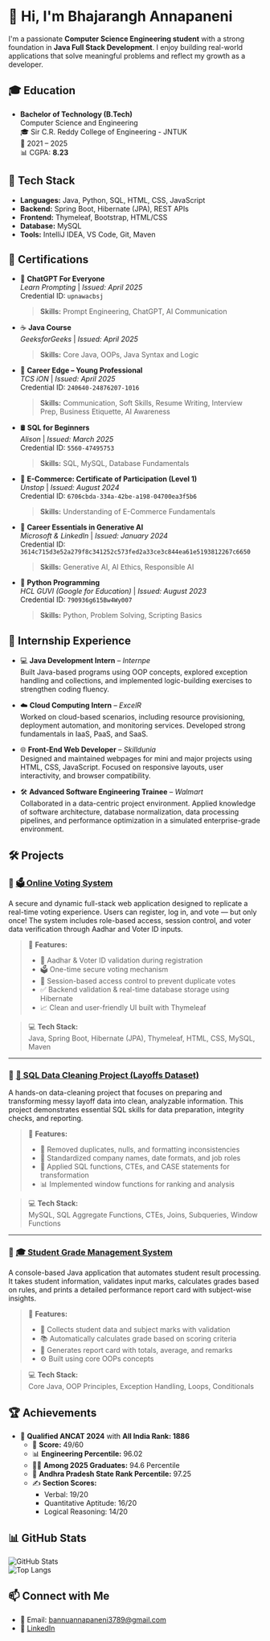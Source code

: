 # 👋 Hi, I'm Bhajarangh Annapaneni

I'm a passionate **Computer Science Engineering student** with a strong foundation in **Java Full Stack Development**. I enjoy building real-world applications that solve meaningful problems and reflect my growth as a developer.

## 🎓 Education

- **Bachelor of Technology (B.Tech)**  
Computer Science and Engineering  
🎓 Sir C.R. Reddy College of Engineering  - JNTUK  
📅 2021 – 2025  
📊 CGPA: **8.23**

## 🔧 Tech Stack

- **Languages:** Java, Python, SQL, HTML, CSS, JavaScript  
- **Backend:** Spring Boot, Hibernate (JPA), REST APIs  
- **Frontend:** Thymeleaf, Bootstrap, HTML/CSS  
- **Database:** MySQL  
- **Tools:** IntelliJ IDEA, VS Code, Git, Maven  

## 📜 Certifications

- 🧠 **ChatGPT For Everyone**  
  *Learn Prompting* | *Issued: April 2025*  
  Credential ID: `upnawacbsj`  
  > **Skills:** Prompt Engineering, ChatGPT, AI Communication

- ☕ **Java Course**  
  *GeeksforGeeks* | *Issued: April 2025*  
  > **Skills:** Core Java, OOPs, Java Syntax and Logic

- 🧳 **Career Edge – Young Professional**  
  *TCS iON* | *Issued: April 2025*  
  Credential ID: `240640-24876207-1016`  
  > **Skills:** Communication, Soft Skills, Resume Writing, Interview Prep, Business Etiquette, AI Awareness

- 🛢️ **SQL for Beginners**  
  *Alison* | *Issued: March 2025*  
  Credential ID: `5560-47495753`  
  > **Skills:** SQL, MySQL, Database Fundamentals

- 🛒 **E-Commerce: Certificate of Participation (Level 1)**  
  *Unstop* | *Issued: August 2024*  
  Credential ID: `6706cbda-334a-42be-a198-04700ea3f5b6`  
  > **Skills:** Understanding of E-Commerce Fundamentals

- 🤖 **Career Essentials in Generative AI**  
  *Microsoft & LinkedIn* | *Issued: January 2024*  
  Credential ID: `3614c715d3e52a279f8c341252c573fed2a33ce3c844ea61e5193812267c6650`  
  > **Skills:** Generative AI, AI Ethics, Responsible AI

- 🐍 **Python Programming**  
  *HCL GUVI (Google for Education)* | *Issued: August 2023*  
  Credential ID: `790936g615Bw4Wy007`  
  > **Skills:** Python, Problem Solving, Scripting Basics



## 💼 Internship Experience

- 💻 **Java Development Intern** – *Internpe*  
  Built Java-based programs using OOP concepts, explored exception handling and collections, and implemented logic-building exercises to strengthen coding fluency.

- ☁️ **Cloud Computing Intern** – *ExcelR*  
  Worked on cloud-based scenarios, including resource provisioning, deployment automation, and monitoring services. Developed strong fundamentals in IaaS, PaaS, and SaaS.

- 🌐 **Front-End Web Developer** – *Skilldunia*  
  Designed and maintained webpages for mini and major projects using HTML, CSS, JavaScript. Focused on responsive layouts, user interactivity, and browser compatibility.

- 🛠️ **Advanced Software Engineering Trainee** – *Walmart*  
  Collaborated in a data-centric project environment. Applied knowledge of software architecture, database normalization, data processing pipelines, and performance optimization in a simulated enterprise-grade environment.



## 🛠️ Projects

### 🔹 [🗳️ Online Voting System](https://github.com/Bhajarangh/Online-Voting-System)  
A secure and dynamic full-stack web application designed to replicate a real-time voting experience. Users can register, log in, and vote — but only once! The system includes role-based access, session control, and voter data verification through Aadhar and Voter ID inputs.

> 📌 **Features:**  
> - 🔐 Aadhar & Voter ID validation during registration  
> - 🗳️ One-time secure voting mechanism  
> - 🧾 Session-based access control to prevent duplicate votes  
> - ✅ Backend validation & real-time database storage using Hibernate  
> - 📈 Clean and user-friendly UI built with Thymeleaf

> 💻 **Tech Stack:**  
> Java, Spring Boot, Hibernate (JPA), Thymeleaf, HTML, CSS, MySQL, Maven

---

### 🔹 [🧹 SQL Data Cleaning Project (Layoffs Dataset)](https://github.com/Bhajarangh/SQL-Data-Cleaning)  
A hands-on data-cleaning project that focuses on preparing and transforming messy layoff data into clean, analyzable information. This project demonstrates essential SQL skills for data preparation, integrity checks, and reporting.

> 📌 **Features:**  
> - 🧽 Removed duplicates, nulls, and formatting inconsistencies  
> - 🧮 Standardized company names, date formats, and job roles  
> - 🧱 Applied SQL functions, CTEs, and CASE statements for transformation  
> - 📊 Implemented window functions for ranking and analysis

> 💻 **Tech Stack:**  
> MySQL, SQL Aggregate Functions, CTEs, Joins, Subqueries, Window Functions

---

### 🔹 [🎓 Student Grade Management System](https://github.com/Bhajarangh/Student-Grade-Management)  
A console-based Java application that automates student result processing. It takes student information, validates input marks, calculates grades based on rules, and prints a detailed performance report card with subject-wise insights.

> 📌 **Features:**  
> - 🧾 Collects student data and subject marks with validation  
> - 📚 Automatically calculates grade based on scoring criteria  
> - 📄 Generates report card with totals, average, and remarks  
> - ⚙️ Built using core OOPs concepts

> 💻 **Tech Stack:**  
> Core Java, OOP Principles, Exception Handling, Loops, Conditionals


## 🏆 Achievements

- 🥇 **Qualified ANCAT 2024** with **All India Rank: 1886**  
  - 🧮 **Score:** 49/60  
  - 📊 **Engineering Percentile:** 96.02  
  - 🧑‍🎓 **Among 2025 Graduates:** 94.6 Percentile  
  - 🏅 **Andhra Pradesh State Rank Percentile:** 97.25  
  - ✍️ **Section Scores:**  
    - Verbal: 19/20  
    - Quantitative Aptitude: 16/20  
    - Logical Reasoning: 14/20

## 📊 GitHub Stats

![GitHub Stats](https://github-readme-stats.vercel.app/api?username=Bhajarangh&show_icons=true&theme=radical)  
![Top Langs](https://github-readme-stats.vercel.app/api/top-langs/?username=Bhajarangh&layout=compact&theme=radical)


## 📫 Connect with Me

- 📧 Email: bannuannapaneni3789@gmail.com  
- 💼 [LinkedIn](https://www.linkedin.com/in/bhajarangh-annapaneni/)
